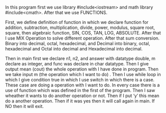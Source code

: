 In this program first we use library #include&lt;iostream&gt;
and math library #include&lt;cmath&gt;. After that we use
FUNCTIONS.

First, we define definition of function in which we declare
function for addition, subtraction, multiplication, divide,
power, modulus, square root, square, then algebraic
function, SIN, COS, TAN, LOG, ABSOLUTE. After that I use
MIX Operation to solve different operation. After that
sum conversion. Binary into decimal, octal, hexadecimal,
and Decimal into binary, octal, hexadecimal and Octal
into decimal and Hexadecimal into decimal.

Then in main first we declare n1, n2, and answer with
datatype double, m declare as integer, and func was
declare in char datatype. Then I give output mean (cout)
the whole operation with I have done in program. Then
we take input m (the operation which I want to do) .
Then I use while loop in which I give condition true in
which I use switch in which there is a case. These case
are doing a operation with I want to do. In every case
there is a use of function which was defined in the first of
the program. Then I saw wheather it wants to do another
operation or not. Then if I put ‘y’ this mean do a another
operation. Then if it was yes then it will call again in
main. If NO then it will exit.
 
